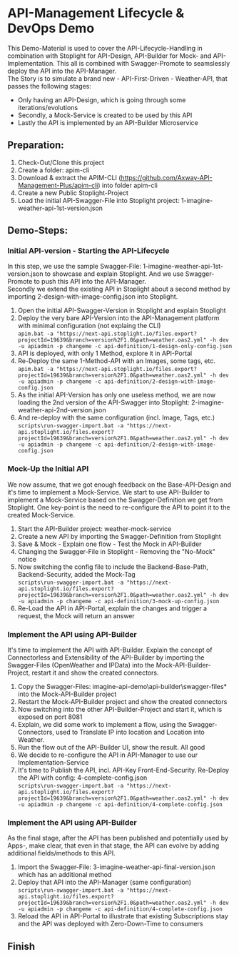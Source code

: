 # API-Management Lifecycle & DevOps Demo
This Demo-Material is used to cover the API-Lifecycle-Handling in combination with Stoplight for API-Design, API-Builder for Mock- and API-Implementation. This all is combined with Swagger-Promote to seamslessly deploy the API into the API-Manager.  
The Story is to simulate a brand new - API-First-Driven - Weather-API, that passes the following stages:
- Only having an API-Design, which is going through some iterations/evolutions  
- Secondly, a Mock-Service is created to be used by this API  
- Lastly the API is implemented by an API-Builder Microservice  

## Preparation:
1. Check-Out/Clone this project
2. Create a folder: apim-cli
3. Download & extract the APIM-CLI (https://github.com/Axway-API-Management-Plus/apim-cli) into folder apim-cli
4. Create a new Public Stoplight-Project
5. Load the initial API-Swagger-File into Stoplight project: 1-imagine-weather-api-1st-version.json

## Demo-Steps:

### Initial API-version - Starting the API-Lifecycle
In this step, we use the sample Swagger-File: 1-imagine-weather-api-1st-version.json to showcase and explain Stoplight. And we use Swagger-Promote to push this API into the API-Manager.  
Secondly we extend the existing API in Stoplight about a second method by importing 2-design-with-image-config.json into Stoplight.  

1. Open the initial API-Swagger-Version in Stoplight and explain Stoplight  
2. Deploy the very bare API-Version into the API-Management platform with minimal configuration (not explaing the CLI)  
``
apim.bat -a "https://next-api.stoplight.io/files.export?projectId=19639&branch=version%2F1.0&path=weather.oas2.yml" -h dev -u apiadmin -p changeme -c api-definition/1-design-only-config.json
``
3. API is deployed, with only 1 Method, explore it in API-Portal  
4. Re-Deploy the same 1-Method-API with an Images, some tags, etc.  
``
apim.bat -a "https://next-api.stoplight.io/files.export?projectId=19639&branch=version%2F1.0&path=weather.oas2.yml" -h dev -u apiadmin -p changeme -c api-definition/2-design-with-image-config.json
``
4. As the initial API-Version has only one useless method, we are now loading the 2nd version of the API-Swagger into Stoplight: 2-imagine-weather-api-2nd-version.json  
5. And re-deploy with the same configuration (incl. Image, Tags, etc.)  
``
scripts\run-swagger-import.bat -a "https://next-api.stoplight.io/files.export?projectId=19639&branch=version%2F1.0&path=weather.oas2.yml" -h dev -u apiadmin -p changeme -c api-definition/2-design-with-image-config.json
``

### Mock-Up the Initial API
We now assume, that we got enough feedback on the Base-API-Design and it's time to implement a Mock-Service. We start to use API-Builder to implement a Mock-Service based on the Swagger-Definition we get from Stoplight. One key-point is the need to re-configure the API to point it to the created Mock-Service.  

1. Start the API-Builder project: weather-mock-service
2. Create a new API by importing the Swagger-Definition from Stoplight
3. Save & Mock - Explain one flow - Test the Mock in API-Builder
4. Changing the Swagger-File in Stoplight - Removing the "No-Mock" notice
5. Now switching the config file to include the Backend-Base-Path, Backend-Security, added the Mock-Tag  
``
scripts\run-swagger-import.bat -a "https://next-api.stoplight.io/files.export?projectId=19639&branch=version%2F1.0&path=weather.oas2.yml" -h dev -u apiadmin -p changeme -c api-definition/3-mock-up-config.json
``
6. Re-Load the API in API-Portal, explain the changes and trigger a request, the Mock will return an answer  

### Implement the API using API-Builder
It's time to implement the API with API-Builder. Explain the concept of Connectorless and Extensibility of the API-Builder by importing the Swagger-Files (OpenWeather and IPData) into the Mock-API-Builder-Project, restart it and show the created connectors.

1. Copy the Swagger-Files: imagine-api-demo\api-builder\swagger-files\* into the Mock-API-Builder project
2. Restart the Mock-API-Builder project and show the created connectors
3. Now switching into the other API-Builder-Project and start it, which is exposed on port 8081
4. Explain, we did some work to implement a flow, using the Swagger-Connectors, used to Translate IP into location and Location into Weather.
5. Run the flow out of the API-Builder UI, show the result. All good
6. We decide to re-configure the API in API-Manager to use our Implementation-Service
7. It's time to Publish the API, incl. API-Key Front-End-Security. Re-Deploy the API with config: 4-complete-config.json  
``
scripts\run-swagger-import.bat -a "https://next-api.stoplight.io/files.export?projectId=19639&branch=version%2F1.0&path=weather.oas2.yml" -h dev -u apiadmin -p changeme -c api-definition/4-complete-config.json
``
### Implement the API using API-Builder
As the final stage, after the API has been published and potentially used by Apps-, make clear, that even in that stage, the API can evolve by adding additional fields/methods to this API.  

1. Import the Swagger-File: 3-imagine-weather-api-final-version.json which has an additional method  
2. Deploy that API into the API-Manager (same configuration)  
``
scripts\run-swagger-import.bat -a "https://next-api.stoplight.io/files.export?projectId=19639&branch=version%2F1.0&path=weather.oas2.yml" -h dev -u apiadmin -p changeme -c api-definition/4-complete-config.json
``
3. Reload the API in API-Portal to illustrate that existing Subscriptions stay and the API was deployed with Zero-Down-Time to consumers

## Finish
